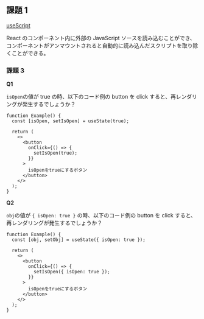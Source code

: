 ## 課題 1

[useScript](https://usehooks.com/usescript)

React のコンポーネント内に外部の JavaScript ソースを読み込むことができ、コンポーネントがアンマウントされると自動的に読み込んだスクリプトを取り除くことができる。

### 課題 3

**Q1**

`isOpen`の値が true の時、以下のコード例の button を click すると、再レンダリングが発生するでしょうか？

```tsx
function Example() {
  const [isOpen, setIsOpen] = useState(true);

  return (
    <>
      <button
        onClick={() => {
          setIsOpen(true);
        }}
      >
        isOpenをtrueにするボタン
      </button>
    </>
  );
}
```

**Q2**

`obj`の値が `{ isOpen: true }` の時、以下のコード例の button を click すると、再レンダリングが発生するでしょうか？

```tsx
function Example() {
  const [obj, setObj] = useState({ isOpen: true });

  return (
    <>
      <button
        onClick={() => {
          setIsOpen({ isOpen: true });
        }}
      >
        isOpenをtrueにするボタン
      </button>
    </>
  );
}
```
